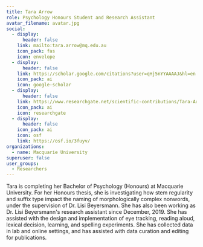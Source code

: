 ```yaml
---
title: Tara Arrow
role: Psychology Honours Student and Research Assistant
avatar_filename: avatar.jpg
social:
  - display:
      header: false
    link: mailto:tara.arrow@mq.edu.au
    icon_pack: fas
    icon: envelope
  - display:
      header: false
    link: https://scholar.google.com/citations?user=qHj5nYYAAAAJ&hl=en
    icon_pack: ai
    icon: google-scholar
  - display:
      header: false
    link: https://www.researchgate.net/scientific-contributions/Tara-Arrow-2218418098
    icon_pack: ai
    icon: researchgate
  - display:
      header: false
    icon_pack: ai
    icon: osf
    link: https://osf.io/3fuyv/
organizations:
  - name: Macquarie University
superuser: false
user_groups:
  - Researchers
---
```

T﻿ara is completing her Bachelor of Psychology (Honours) at Macquarie University. For her Honours thesis, she is investigating how stem regularity and suffix type impact the naming of morphologically complex nonwords, under the supervision of Dr. Lisi Beyersmann. She has also been working as Dr. Lisi Beyersmann's research assistant since December, 2019. She has assisted with the design and implementation of eye tracking, reading aloud, lexical decision, learning, and spelling experiments. She has collected data in lab and online settings, and has assisted with data curation and editing for publications.
